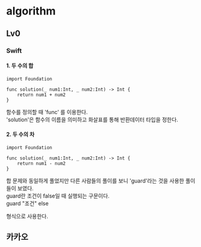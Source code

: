 # algorithm

## Lv0
### Swift
#### 1. 두 수의 합
    import Foundation
    
    func solution(_ num1:Int, _ num2:Int) -> Int {
        return num1 + num2
    }    
함수를 정의할 때 'func' 를 이용한다.  
'solution'은 함수의 이름을 의미하고 화살표를 통해 반환데이터 타입을 정한다.

#### 2. 두 수의 차
    import Foundation
    
    func solution(_ num1:Int, _ num2:Int) -> Int {
        return num1 - num2
    }
합 문제와 동일하게 풀었지만 다른 사람들의 풀이를 보니 'guard'라는 것을 사용한 풀이들이 보였다.  
guard란 조건이 false일 때 실행되는 구문이다.  
    guard "조건" else
    
형식으로 사용한다.

## 카카오
